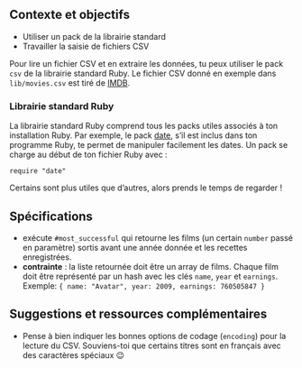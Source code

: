 Contexte et objectifs
---------------------

-   Utiliser un pack de la librairie standard
-   Travailler la saisie de fichiers CSV

Pour lire un fichier CSV et en extraire les données, tu peux utiliser le
pack `csv` de la librairie standard Ruby. Le fichier CSV donné en
exemple dans `lib/movies.csv` est tiré de
[IMDB](http://www.imdb.com/boxoffice/alltimegross).

### Librairie standard Ruby

La librairie standard Ruby comprend tous les packs utiles associés à ton
installation Ruby. Par exemple, le pack
[date](http://www.ruby-doc.org/stdlib-2.2.0/libdoc/date/rdoc/Date.html),
s’il est inclus dans ton programme Ruby, te permet de manipuler
facilement les dates. Un pack se charge au début de ton fichier Ruby
avec :

``` {.ruby}
require "date"
```

Certains sont plus utiles que d’autres, alors prends le temps de
regarder !

Spécifications
--------------

-   exécute `#most_successful` qui retourne les films (un certain
    `number` passé en paramètre) sortis avant une année donnée et les
    recettes enregistrées.
-   **contrainte** : la liste retournée doit être un array de films.
    Chaque film doit être représenté par un hash avec les clés `name`,
    `year` et `earnings`. Exemple:
    `{ name: "Avatar", year: 2009, earnings: 760505847 }`

Suggestions et ressources complémentaires
-----------------------------------------

-   Pense à bien indiquer les bonnes options de codage (`encoding`) pour
    la lecture du CSV. Souviens-toi que certains titres sont en français
    avec des caractères spéciaux 😉

